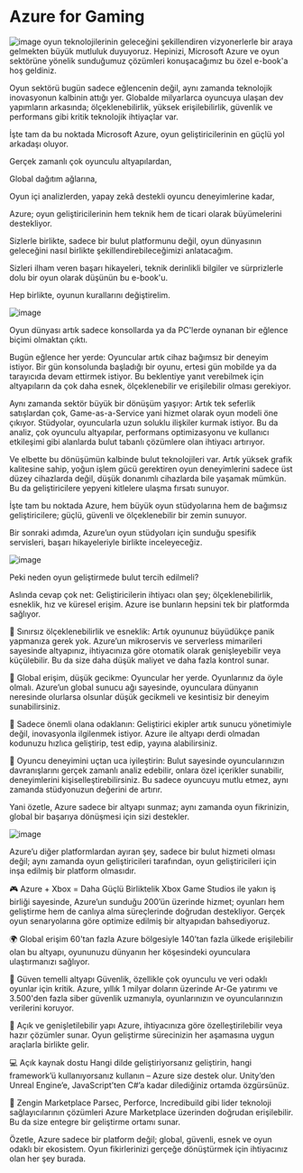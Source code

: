 # Azure for Gaming
![image](https://github.com/user-attachments/assets/4c6e0ff7-e51e-451d-8e96-b948343ac3e7)
oyun teknolojilerinin geleceğini şekillendiren vizyonerlerle bir araya gelmekten büyük mutluluk duyuyoruz. Hepinizi, Microsoft Azure ve oyun sektörüne yönelik sunduğumuz çözümleri konuşacağımız bu özel e-book'a hoş geldiniz.

Oyun sektörü bugün sadece eğlencenin değil, aynı zamanda teknolojik inovasyonun kalbinin attığı yer. Globalde milyarlarca oyuncuya ulaşan dev yapımların arkasında; ölçeklenebilirlik, yüksek erişilebilirlik, güvenlik ve performans gibi kritik teknolojik ihtiyaçlar var.

İşte tam da bu noktada Microsoft Azure, oyun geliştiricilerinin en güçlü yol arkadaşı oluyor.

  Gerçek zamanlı çok oyunculu altyapılardan,

  Global dağıtım ağlarına,

  Oyun içi analizlerden, yapay zekâ destekli oyuncu deneyimlerine kadar,

  Azure; oyun geliştiricilerinin hem teknik hem de ticari olarak büyümelerini destekliyor.

Sizlerle birlikte, sadece bir bulut platformunu değil, oyun dünyasının geleceğini nasıl birlikte şekillendirebileceğimizi anlatacağım.

Sizleri ilham veren başarı hikayeleri, teknik derinlikli bilgiler ve sürprizlerle dolu bir oyun olarak düşünün bu e-book'u.

Hep birlikte, oyunun kurallarını değiştirelim.

![image](https://github.com/user-attachments/assets/7ba26dc1-cb3c-45c3-ad83-2a6382b832de)

Oyun dünyası artık sadece konsollarda ya da PC'lerde oynanan bir eğlence biçimi olmaktan çıktı.

Bugün eğlence her yerde:
Oyuncular artık cihaz bağımsız bir deneyim istiyor. Bir gün konsolunda başladığı bir oyunu, ertesi gün mobilde ya da tarayıcıda devam ettirmek istiyor.
Bu beklentiye yanıt verebilmek için altyapıların da çok daha esnek, ölçeklenebilir ve erişilebilir olması gerekiyor.

Aynı zamanda sektör büyük bir dönüşüm yaşıyor:
Artık tek seferlik satışlardan çok, Game-as-a-Service yani hizmet olarak oyun modeli öne çıkıyor.
Stüdyolar, oyuncularla uzun soluklu ilişkiler kurmak istiyor.
Bu da analiz, çok oyunculu altyapılar, performans optimizasyonu ve kullanıcı etkileşimi gibi alanlarda bulut tabanlı çözümlere olan ihtiyacı artırıyor.

Ve elbette bu dönüşümün kalbinde bulut teknolojileri var.
Artık yüksek grafik kalitesine sahip, yoğun işlem gücü gerektiren oyun deneyimlerini sadece üst düzey cihazlarda değil, düşük donanımlı cihazlarda bile yaşamak mümkün.
Bu da geliştiricilere yepyeni kitlelere ulaşma fırsatı sunuyor.

İşte tam bu noktada Azure, hem büyük oyun stüdyolarına hem de bağımsız geliştiricilere;
güçlü, güvenli ve ölçeklenebilir bir zemin sunuyor.

Bir sonraki adımda, Azure’un oyun stüdyoları için sunduğu spesifik servisleri, başarı hikayeleriyle birlikte inceleyeceğiz.

![image](https://github.com/user-attachments/assets/bfaa70ca-20cb-417e-b469-3a6dcd7e0fe4)

Peki neden oyun geliştirmede bulut tercih edilmeli?

Aslında cevap çok net:
Geliştiricilerin ihtiyacı olan şey; ölçeklenebilirlik, esneklik, hız ve küresel erişim. Azure ise bunların hepsini tek bir platformda sağlıyor.

🔹 Sınırsız ölçeklenebilirlik ve esneklik:
Artık oyununuz büyüdükçe panik yapmanıza gerek yok. Azure’un mikroservis ve serverless mimarileri sayesinde altyapınız, ihtiyacınıza göre otomatik olarak genişleyebilir veya küçülebilir. Bu da size daha düşük maliyet ve daha fazla kontrol sunar.

🔹 Global erişim, düşük gecikme:
Oyuncular her yerde. Oyunlarınız da öyle olmalı.
Azure’un global sunucu ağı sayesinde, oyunculara dünyanın neresinde olurlarsa olsunlar düşük gecikmeli ve kesintisiz bir deneyim sunabilirsiniz.

🔹 Sadece önemli olana odaklanın:
Geliştirici ekipler artık sunucu yönetimiyle değil, inovasyonla ilgilenmek istiyor. Azure ile altyapı derdi olmadan kodunuzu hızlıca geliştirip, test edip, yayına alabilirsiniz.

🔹 Oyuncu deneyimini uçtan uca iyileştirin:
Bulut sayesinde oyuncularınızın davranışlarını gerçek zamanlı analiz edebilir, onlara özel içerikler sunabilir, deneyimlerini kişiselleştirebilirsiniz.
Bu sadece oyuncuyu mutlu etmez, aynı zamanda stüdyonuzun değerini de artırır.

Yani özetle, Azure sadece bir altyapı sunmaz; aynı zamanda oyun fikrinizin, global bir başarıya dönüşmesi için sizi destekler.

![image](https://github.com/user-attachments/assets/fc206127-86a3-42be-be66-c2fdfee41096)

Azure’u diğer platformlardan ayıran şey, sadece bir bulut hizmeti olması değil; aynı zamanda oyun geliştiricileri tarafından, oyun geliştiricileri için inşa edilmiş bir platform olmasıdır.

  🎮 Azure + Xbox = Daha Güçlü Birliktelik
  Xbox Game Studios ile yakın iş birliği sayesinde, Azure’un sunduğu 200’ün üzerinde hizmet; oyunları hem geliştirme hem de canlıya alma süreçlerinde doğrudan destekliyor.
  Gerçek oyun senaryolarına göre optimize edilmiş bir altyapıdan bahsediyoruz.

  🌍 Global erişim
  60'tan fazla Azure bölgesiyle 140’tan fazla ülkede erişilebilir olan bu altyapı, oyununuzu dünyanın her köşesindeki oyunculara ulaştırmanızı sağlıyor.

  🔐 Güven temelli altyapı
  Güvenlik, özellikle çok oyunculu ve veri odaklı oyunlar için kritik. Azure, yıllık 1 milyar doların üzerinde Ar-Ge yatırımı ve 3.500'den fazla siber güvenlik uzmanıyla, oyunlarınızın ve oyuncularınızın verilerini koruyor.

  🧩 Açık ve genişletilebilir yapı
  Azure, ihtiyacınıza göre özelleştirilebilir veya hazır çözümler sunar. Oyun geliştirme sürecinizin her aşamasına uygun araçlarla birlikte gelir.

  💻 Açık kaynak dostu
  Hangi dilde geliştiriyorsanız geliştirin, hangi framework’ü kullanıyorsanız kullanın – Azure size destek olur. Unity’den Unreal Engine’e, JavaScript’ten C#’a kadar dilediğiniz ortamda özgürsünüz.

  🛒 Zengin Marketplace
  Parsec, Perforce, Incredibuild gibi lider teknoloji sağlayıcılarının çözümleri Azure Marketplace üzerinden doğrudan erişilebilir. Bu da size entegre bir geliştirme ortamı sunar.

  Özetle, Azure sadece bir platform değil; global, güvenli, esnek ve oyun odaklı bir ekosistem.
  Oyun fikirlerinizi gerçeğe dönüştürmek için ihtiyacınız olan her şey burada.

